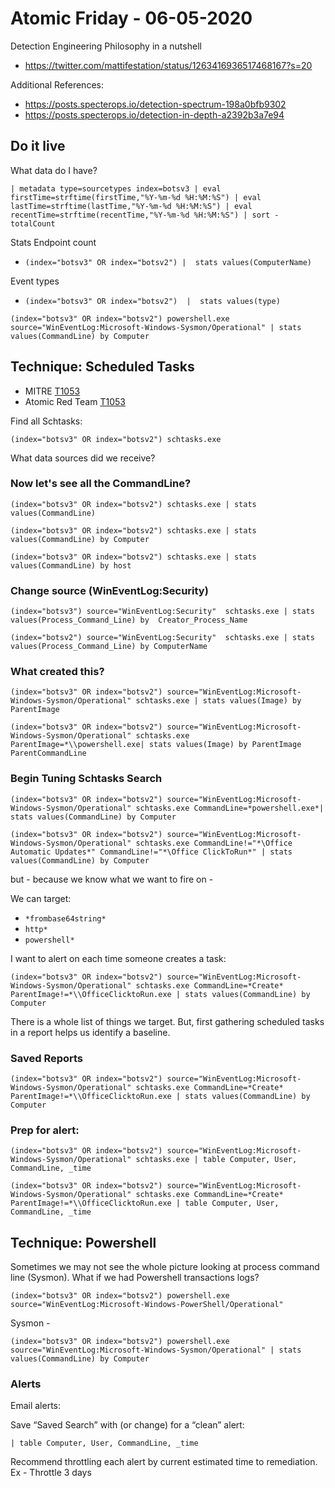 # Atomic Friday - 06-05-2020

Detection Engineering Philosophy in a nutshell

- https://twitter.com/mattifestation/status/1263416936517468167?s=20

Additional References:
- https://posts.specterops.io/detection-spectrum-198a0bfb9302
- https://posts.specterops.io/detection-in-depth-a2392b3a7e94

## Do it live

What data do I have?

```
| metadata type=sourcetypes index=botsv3 | eval firstTime=strftime(firstTime,"%Y-%m-%d %H:%M:%S") | eval lastTime=strftime(lastTime,"%Y-%m-%d %H:%M:%S") | eval recentTime=strftime(recentTime,"%Y-%m-%d %H:%M:%S") | sort - totalCount
```

Stats
Endpoint count
- `(index="botsv3" OR index="botsv2") |  stats values(ComputerName)`

Event types
- `(index="botsv3" OR index="botsv2")  |  stats values(type)`


```
(index="botsv3" OR index="botsv2") powershell.exe source="WinEventLog:Microsoft-Windows-Sysmon/Operational" | stats values(CommandLine) by Computer
```


## Technique: Scheduled Tasks
- MITRE [T1053](https://attack.mitre.org/techniques/T1053/)
- Atomic Red Team [T1053](https://github.com/redcanaryco/atomic-red-team/blob/7d07686f600c0fb3bba468c987eb4e4faea83fa9/atomics/T1053/T1053.md)

Find all Schtasks:

`(index="botsv3" OR index="botsv2") schtasks.exe`

What data sources did we receive?


### Now let's see all the CommandLine?

`(index="botsv3" OR index="botsv2") schtasks.exe | stats values(CommandLine)`

`(index="botsv3" OR index="botsv2") schtasks.exe | stats values(CommandLine) by Computer`

`(index="botsv3" OR index="botsv2") schtasks.exe | stats values(CommandLine) by host`

### Change source (WinEventLog:Security)

`(index="botsv3") source="WinEventLog:Security"  schtasks.exe | stats values(Process_Command_Line) by  Creator_Process_Name`


`(index="botsv2") source="WinEventLog:Security"  schtasks.exe | stats values(Process_Command_Line) by ComputerName`

### What created this?

`(index="botsv3" OR index="botsv2") source="WinEventLog:Microsoft-Windows-Sysmon/Operational" schtasks.exe | stats values(Image) by ParentImage`

`(index="botsv3" OR index="botsv2") source="WinEventLog:Microsoft-Windows-Sysmon/Operational" schtasks.exe ParentImage=*\\powershell.exe| stats values(Image) by ParentImage ParentCommandLine`

### Begin Tuning Schtasks Search

`(index="botsv3" OR index="botsv2") source="WinEventLog:Microsoft-Windows-Sysmon/Operational" schtasks.exe CommandLine=*powershell.exe*| stats values(CommandLine) by Computer`

`(index="botsv3" OR index="botsv2") source="WinEventLog:Microsoft-Windows-Sysmon/Operational" schtasks.exe CommandLine!="*\Office Automatic Updates*" CommandLine!="*\Office ClickToRun*" | stats values(CommandLine) by Computer`

but - because we know what we want to fire on - 

We can target:
- `*frombase64string*`
- `http*`
- `powershell*`

I want to alert on each time someone creates a task:

`(index="botsv3" OR index="botsv2") source="WinEventLog:Microsoft-Windows-Sysmon/Operational" schtasks.exe CommandLine=*Create* ParentImage!=*\\OfficeClicktoRun.exe | stats values(CommandLine) by Computer`

There is a whole list of things we target. But, first gathering scheduled tasks in a report helps us identify a baseline.

### Saved Reports

`(index="botsv3" OR index="botsv2") source="WinEventLog:Microsoft-Windows-Sysmon/Operational" schtasks.exe CommandLine=*Create* ParentImage!=*\\OfficeClicktoRun.exe | stats values(CommandLine) by Computer`

### Prep for alert:
`(index="botsv3" OR index="botsv2") source="WinEventLog:Microsoft-Windows-Sysmon/Operational" schtasks.exe | table Computer, User, CommandLine, _time`

`(index="botsv3" OR index="botsv2") source="WinEventLog:Microsoft-Windows-Sysmon/Operational" schtasks.exe CommandLine=*Create* ParentImage!=*\\OfficeClicktoRun.exe | table Computer, User, CommandLine, _time`

## Technique: Powershell

Sometimes we may not see the whole picture looking at process command line (Sysmon). What if we had Powershell transactions logs?

`(index="botsv3" OR index="botsv2") powershell.exe source="WinEventLog:Microsoft-Windows-PowerShell/Operational"`

Sysmon - 

`(index="botsv3" OR index="botsv2") powershell.exe source="WinEventLog:Microsoft-Windows-Sysmon/Operational" | stats values(CommandLine) by Computer`

### Alerts

Email alerts:

Save “Saved Search” with (or change) for a “clean” alert:

`| table Computer, User, CommandLine, _time`

Recommend throttling each alert by current estimated time to remediation.
Ex - Throttle 3 days
